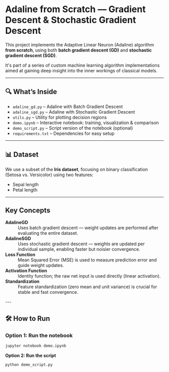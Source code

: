 # Adaline from Scratch — Gradient Descent & Stochastic Gradient Descent

This project implements the Adaptive Linear Neuron (Adaline) algorithm **from scratch**, using both **batch gradient descent (GD)** and **stochastic gradient descent (SGD)**.

It's part of a series of custom machine learning algorithm implementations aimed at gaining deep insight into the inner workings of classical models.

---

## 🔍 What’s Inside

- `adaline_gd.py` – Adaline with Batch Gradient Descent  
- `adaline_sgd.py` – Adaline with Stochastic Gradient Descent  
- `utils.py` – Utility for plotting decision regions  
- `demo.ipynb` – Interactive notebook: training, visualization & comparison  
- `demo_script.py` – Script version of the notebook (optional)
- `requirements.txt` – Dependencies for easy setup

---

## 📊 Dataset

We use a subset of the **Iris dataset**, focusing on binary classification (Setosa vs. Versicolor) using two features:

- Sepal length  
- Petal length

---

## Key Concepts

<dl> <dt><strong>AdalineGD</strong></dt> <dd>Uses batch gradient descent — weight updates are performed after evaluating the entire dataset.</dd> <dt><strong>AdalineSGD</strong></dt> <dd>Uses stochastic gradient descent — weights are updated per individual sample, enabling faster but noisier convergence.</dd> <dt><strong>Loss Function</strong></dt> <dd>Mean Squared Error (MSE) is used to measure prediction error and guide weight updates.</dd> <dt><strong>Activation Function</strong></dt> <dd>Identity function; the raw net input is used directly (linear activation).</dd> <dt><strong>Standardization</strong></dt> <dd>Feature standardization (zero mean and unit variance) is crucial for stable and fast convergence.</dd> </dl>
---

## 🛠️ How to Run

### Option 1: Run the notebook

```bash
jupyter notebook demo.ipynb
```
**Option 2: Run the script**
```bash
python demo_script.py
```
